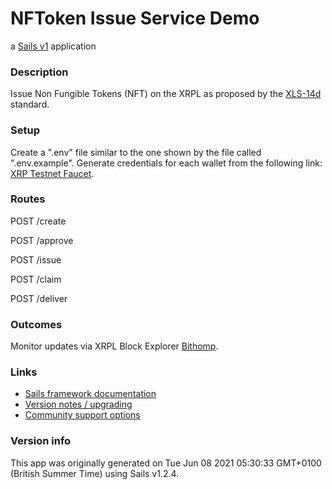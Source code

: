 # NFToken Issue Service Demo

a [Sails v1](https://sailsjs.com) application


### Description

Issue Non Fungible Tokens (NFT) on the XRPL as proposed by the [XLS-14d](https://github.com/XRPLF/XRPL-Standards/discussions/30) standard.


### Setup

Create a ".env" file similar to the one shown by the file called ".env.example". Generate credentials for each wallet from the following link: [XRP Testnet Faucet](https://xrpl.org/xrp-testnet-faucet.html).


### Routes

POST /create

POST /approve

POST /issue

POST /claim

POST /deliver


### Outcomes

Monitor updates via XRPL Block Explorer [Bithomp](https://test.bithomp.com).


### Links

+ [Sails framework documentation](https://sailsjs.com/get-started)
+ [Version notes / upgrading](https://sailsjs.com/documentation/upgrading)
+ [Community support options](https://sailsjs.com/support)


### Version info

This app was originally generated on Tue Jun 08 2021 05:30:33 GMT+0100 (British Summer Time) using Sails v1.2.4.

<!-- Internally, Sails used [`sails-generate@1.17.2`](https://github.com/balderdashy/sails-generate/tree/v1.17.2/lib/core-generators/new). -->



<!--
Note:  Generators are usually run using the globally-installed `sails` CLI (command-line interface).  This CLI version is _environment-specific_ rather than app-specific, thus over time, as a project's dependencies are upgraded or the project is worked on by different developers on different computers using different versions of Node.js, the Sails dependency in its package.json file may differ from the globally-installed Sails CLI release it was originally generated with.  (Be sure to always check out the relevant [upgrading guides](https://sailsjs.com/upgrading) before upgrading the version of Sails used by your app.  If you're stuck, [get help here](https://sailsjs.com/support).)
-->

